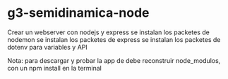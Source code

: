 # g3-semidinamica-node
Crear un webserver con nodejs y express
se instalan los packetes de nodemon
se instalan los packetes de express
se instalan los packetes de dotenv para variables y API

Nota: para descargar y probar la app de debe reconstruir node_modulos, 
con un npm install en la terminal